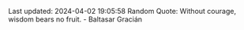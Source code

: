 Last updated: 2024-04-02 19:05:58
Random Quote: Without courage, wisdom bears no fruit. - Baltasar Gracián